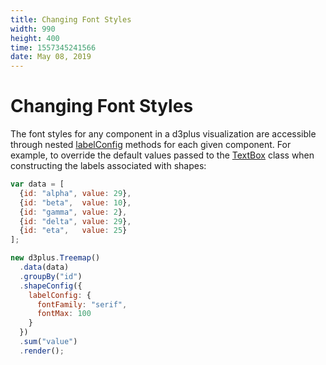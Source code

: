 ```yaml
---
title: Changing Font Styles
width: 990
height: 400
time: 1557345241566
date: May 08, 2019
---
```


# Changing Font Styles

The font styles for any component in a d3plus visualization are accessible through nested [labelConfig](http://d3plus.org/docs/#Treemap) methods for each given component. For example, to override the default values passed to the [TextBox](http://d3plus.org/docs/#TextBox) class when constructing the labels associated with shapes:

```js
var data = [
  {id: "alpha", value: 29},
  {id: "beta",  value: 10},
  {id: "gamma", value: 2},
  {id: "delta", value: 29},
  {id: "eta",   value: 25}
];

new d3plus.Treemap()
  .data(data)
  .groupBy("id")
  .shapeConfig({
    labelConfig: {
      fontFamily: "serif",
      fontMax: 100
    }
  })
  .sum("value")
  .render();
```
